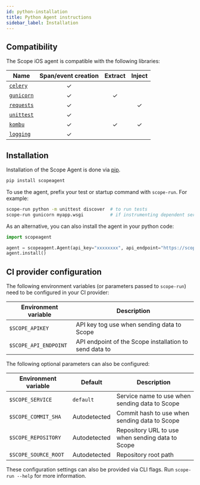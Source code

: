 ```yaml
---
id: python-installation
title: Python Agent instructions
sidebar_label: Installation
---
```



## Compatibility

The Scope iOS agent is compatible with the following libraries:

Name | Span/event creation | Extract | Inject
-----|:-------------:|:-------:|:------:
[`celery`](http://www.celeryproject.org) | ✓ |  | |
[`gunicorn`](https://pypi.org/project/gunicorn/) | ✓ | ✓ | |
[`requests`](https://pypi.org/project/requests/) | ✓ | | ✓ |
[`unittest`](https://docs.python.org/3/library/unittest.html) | ✓ | | |
[`kombu`](https://github.com/celery/kombu) | ✓ | ✓ | ✓
[`logging`](https://docs.python.org/3/library/logging.html) | ✓ | | |


## Installation

Installation of the Scope Agent is done via [pip](https://pypi.org).

```bash
pip install scopeagent
```

To use the agent, prefix your test or startup command with `scope-run`. For example:

```bash
scope-run python -m unittest discover  # to run tests
scope-run gunicorn myapp.wsgi          # if instrumenting dependent services in integration tests
```

As an alternative, you can also install the agent in your python code:

```python
import scopeagent

agent = scopeagent.Agent(api_key="xxxxxxxx", api_endpoint="https://scope.mycompany.corp")
agent.install()
```


## CI provider configuration

The following environment variables (or parameters passed to `scope-run`) need to be configured in your CI provider:

| Environment variable | Description |
|---|---|
| `$SCOPE_APIKEY` | API key tog use when sending data to Scope |
| `$SCOPE_API_ENDPOINT` | API endpoint of the Scope installation to send data to |


The following optional parameters can also be configured:

| Environment variable  | Default | Description |
|---|---|---|
| `$SCOPE_SERVICE` | `default` | Service name to use when sending data to Scope |
| `$SCOPE_COMMIT_SHA` | Autodetected | Commit hash to use when sending data to Scope |
| `$SCOPE_REPOSITORY` | Autodetected | Repository URL to use when sending data to Scope |
| `$SCOPE_SOURCE_ROOT` | Autodetected | Repository root path |

These configuration settings can also be provided via CLI flags. Run `scope-run --help` for more information.
